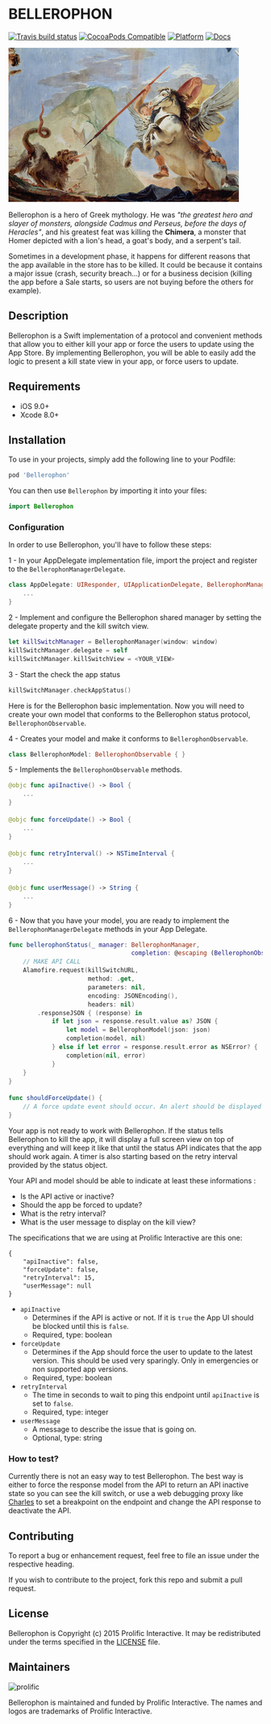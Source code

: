 # BELLEROPHON #

[![Travis build status](https://img.shields.io/travis/prolificinteractive/Bellerophon.svg?style=flat-square)](https://travis-ci.org/prolificinteractive/Bellerophon)
[![CocoaPods Compatible](https://img.shields.io/cocoapods/v/Bellerophon.svg?style=flat-square)](https://img.shields.io/cocoapods/v/Bellerophon.svg)
[![Platform](https://img.shields.io/cocoapods/p/Bellerophon.svg?style=flat-square)](http://cocoadocs.org/docsets/Bellerophon)
[![Docs](https://img.shields.io/cocoapods/metrics/doc-percent/Bellerophon.svg?style=flat-square)](http://cocoadocs.org/docsets/Bellerophon)

![Bellerophon fighting Chimera](Images/bellerophon.jpg)

Bellerophon is a hero of Greek mythology. He was *"the greatest hero and slayer of monsters, alongside Cadmus and Perseus, before the days of Heracles"*, and his greatest feat was killing the **Chimera**, a monster that Homer depicted with a lion's head, a goat's body, and a serpent's tail.

Sometimes in a development phase, it happens for different reasons that the app available in the store has to be killed. It could be because it contains a major issue (crash, security breach...) or for a business decision (killing the app before a Sale starts, so users are not buying before the others for example).

## Description ##

Bellerophon is a Swift implementation of a protocol and convenient methods that allow you to either kill your app or force the users to update using the App Store. By implementing Bellerophon, you will be able to easily add the logic to present a kill state view in your app, or force users to update.

## Requirements

* iOS 9.0+
* Xcode 8.0+

## Installation ##

To use in your projects, simply add the following line to your Podfile:

```bash
pod 'Bellerophon'
```

You can then use `Bellerophon` by importing it into your files:

```swift
import Bellerophon
```

### Configuration ###

In order to use Bellerophon, you'll have to follow these steps:

1 - In your AppDelegate implementation file, import the project and register to the `BellerophonManagerDelegate`.

```swift
class AppDelegate: UIResponder, UIApplicationDelegate, BellerophonManagerDelegate {
	...
}
```

2 - Implement and configure the Bellerophon shared manager by setting the delegate property and the kill switch view.

```swift
let killSwitchManager = BellerophonManager(window: window)
killSwitchManager.delegate = self
killSwitchManager.killSwitchView = <YOUR_VIEW>
```

3 - Start the check the app status

```swift
killSwitchManager.checkAppStatus()
```

Here is for the Bellerophon basic implementation. Now you will need to create your own model that conforms to the Bellerophon status protocol, `BellerophonObservable`.

4 - Creates your model and make it conforms to `BellerophonObservable`.

```swift
class BellerophonModel: BellerophonObservable { }
```

5 - Implements the `BellerophonObservable` methods.

```swift
@objc func apiInactive() -> Bool {
	...
}

@objc func forceUpdate() -> Bool {
	...
}

@objc func retryInterval() -> NSTimeInterval {
	...
}

@objc func userMessage() -> String {
	...
}
```

6 - Now that you have your model, you are ready to implement the `BellerophonManagerDelegate` methods in your App Delegate.

```swift
func bellerophonStatus(_ manager: BellerophonManager,
                                  completion: @escaping (BellerophonObservable?, NSError?) -> ()) {
    // MAKE API CALL
    Alamofire.request(killSwitchURL,
                      method: .get,
                      parameters: nil,
                      encoding: JSONEncoding(),
                      headers: nil)
        .responseJSON { (response) in
            if let json = response.result.value as? JSON {
                let model = BellerophonModel(json: json)
                completion(model, nil)
            } else if let error = response.result.error as NSError? {
                completion(nil, error)
            }
    }
}

func shouldForceUpdate() {
	// A force update event should occur. An alert should be displayed to redirect to the App Store.
}
```

Your app is not ready to work with Bellerophon. If the status tells Bellerophon to kill the app, it will display a full screen view on top of everything and will keep it like that until the status API indicates that the app should work again. A timer is also starting based on the retry interval provided by the status object.

Your API and model should be able to indicate at least these informations :

* Is the API active or inactive?
* Should the app be forced to update?
* What is the retry interval?
* What is the user message to display on the kill view?

The specifications that we are using at Prolific Interactive are this one:

```
{
    "apiInactive": false,
    "forceUpdate": false,
    "retryInterval": 15,
    "userMessage": null
}
```

* `apiInactive`
    * Determines if the API is active or not. If it is `true` the App UI should be blocked until this is `false`.
    * Required, type: boolean
* `forceUpdate`
    * Determines if the App should force the user to update to the latest version. This should be used very sparingly.
    Only in emergencies or non supported app versions.
    * Required, type: boolean
* `retryInterval`
    * The time in seconds to wait to ping this endpoint until `apiInactive` is set to `false`.
    * Required, type: integer
* `userMessage`
    * A message to describe the issue that is going on.
    * Optional, type: string


### How to test? ###

Currently there is not an easy way to test Bellerophon. The best way is either to force the response model from the API to return an API inactive state so you can see the kill switch, or use a web debugging proxy like [Charles](http://www.charlesproxy.com) to set a breakpoint on the endpoint and change the API response to deactivate the API.

## Contributing ##

To report a bug or enhancement request, feel free to file an issue under the respective heading.

If you wish to contribute to the project, fork this repo and submit a pull request.

## License ##

Bellerophon is Copyright (c) 2015 Prolific Interactive. It may be redistributed under the terms specified in the [LICENSE](LICENSE) file.

## Maintainers ##

![prolific](https://s3.amazonaws.com/prolificsitestaging/logos/Prolific_Logo_Full_Color.png)

Bellerophon is maintained and funded by Prolific Interactive. The names and logos are trademarks of Prolific Interactive.